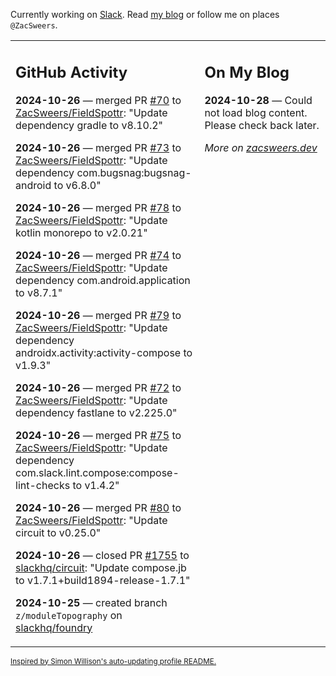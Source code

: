 Currently working on [Slack](https://slack.com/). Read [my blog](https://zacsweers.dev/) or follow me on places `@ZacSweers`.

<table><tr><td valign="top" width="60%">

## GitHub Activity
<!-- githubActivity starts -->
**2024-10-26** — merged PR [#70](https://github.com/ZacSweers/FieldSpottr/pull/70) to [ZacSweers/FieldSpottr](https://github.com/ZacSweers/FieldSpottr): "Update dependency gradle to v8.10.2"

**2024-10-26** — merged PR [#73](https://github.com/ZacSweers/FieldSpottr/pull/73) to [ZacSweers/FieldSpottr](https://github.com/ZacSweers/FieldSpottr): "Update dependency com.bugsnag:bugsnag-android to v6.8.0"

**2024-10-26** — merged PR [#78](https://github.com/ZacSweers/FieldSpottr/pull/78) to [ZacSweers/FieldSpottr](https://github.com/ZacSweers/FieldSpottr): "Update kotlin monorepo to v2.0.21"

**2024-10-26** — merged PR [#74](https://github.com/ZacSweers/FieldSpottr/pull/74) to [ZacSweers/FieldSpottr](https://github.com/ZacSweers/FieldSpottr): "Update dependency com.android.application to v8.7.1"

**2024-10-26** — merged PR [#79](https://github.com/ZacSweers/FieldSpottr/pull/79) to [ZacSweers/FieldSpottr](https://github.com/ZacSweers/FieldSpottr): "Update dependency androidx.activity:activity-compose to v1.9.3"

**2024-10-26** — merged PR [#72](https://github.com/ZacSweers/FieldSpottr/pull/72) to [ZacSweers/FieldSpottr](https://github.com/ZacSweers/FieldSpottr): "Update dependency fastlane to v2.225.0"

**2024-10-26** — merged PR [#75](https://github.com/ZacSweers/FieldSpottr/pull/75) to [ZacSweers/FieldSpottr](https://github.com/ZacSweers/FieldSpottr): "Update dependency com.slack.lint.compose:compose-lint-checks to v1.4.2"

**2024-10-26** — merged PR [#80](https://github.com/ZacSweers/FieldSpottr/pull/80) to [ZacSweers/FieldSpottr](https://github.com/ZacSweers/FieldSpottr): "Update circuit to v0.25.0"

**2024-10-26** — closed PR [#1755](https://github.com/slackhq/circuit/pull/1755) to [slackhq/circuit](https://github.com/slackhq/circuit): "Update compose.jb to v1.7.1+build1894-release-1.7.1"

**2024-10-25** — created branch `z/moduleTopography` on [slackhq/foundry](https://github.com/slackhq/foundry)
<!-- githubActivity ends -->
</td><td valign="top" width="40%">

## On My Blog
<!-- blog starts -->
**2024-10-28** — Could not load blog content. Please check back later.
<!-- blog ends -->
_More on [zacsweers.dev](https://zacsweers.dev/)_
</td></tr></table>

<sub><a href="https://simonwillison.net/2020/Jul/10/self-updating-profile-readme/">Inspired by Simon Willison's auto-updating profile README.</a></sub>